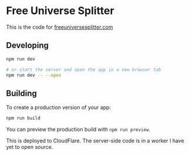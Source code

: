 # Free Universe Splitter

This is the code for [freeuniversesplitter.com](https://freeuniversesplitter.com)

## Developing

```bash
npm run dev

# or start the server and open the app in a new browser tab
npm run dev -- --open
```

## Building

To create a production version of your app:

```bash
npm run build
```

You can preview the production build with `npm run preview`.

This is deployed to CloudFlare. The server-side code is in a worker I have yet to open source.
